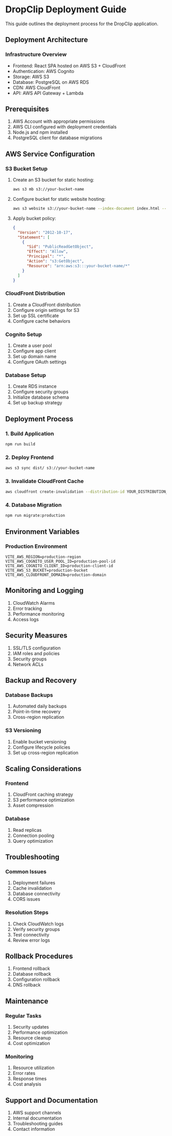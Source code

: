 # DropClip Deployment Guide

This guide outlines the deployment process for the DropClip application.

## Deployment Architecture

### Infrastructure Overview
- Frontend: React SPA hosted on AWS S3 + CloudFront
- Authentication: AWS Cognito
- Storage: AWS S3
- Database: PostgreSQL on AWS RDS
- CDN: AWS CloudFront
- API: AWS API Gateway + Lambda

## Prerequisites

1. AWS Account with appropriate permissions
2. AWS CLI configured with deployment credentials
3. Node.js and npm installed
4. PostgreSQL client for database migrations

## AWS Service Configuration

### S3 Bucket Setup
1. Create an S3 bucket for static hosting:
   ```bash
   aws s3 mb s3://your-bucket-name
   ```

2. Configure bucket for static website hosting:
   ```bash
   aws s3 website s3://your-bucket-name --index-document index.html --error-document index.html
   ```

3. Apply bucket policy:
   ```json
   {
     "Version": "2012-10-17",
     "Statement": [
       {
         "Sid": "PublicReadGetObject",
         "Effect": "Allow",
         "Principal": "*",
         "Action": "s3:GetObject",
         "Resource": "arn:aws:s3:::your-bucket-name/*"
       }
     ]
   }
   ```

### CloudFront Distribution
1. Create a CloudFront distribution
2. Configure origin settings for S3
3. Set up SSL certificate
4. Configure cache behaviors

### Cognito Setup
1. Create a user pool
2. Configure app client
3. Set up domain name
4. Configure OAuth settings

### Database Setup
1. Create RDS instance
2. Configure security groups
3. Initialize database schema
4. Set up backup strategy

## Deployment Process

### 1. Build Application
```bash
npm run build
```

### 2. Deploy Frontend
```bash
aws s3 sync dist/ s3://your-bucket-name
```

### 3. Invalidate CloudFront Cache
```bash
aws cloudfront create-invalidation --distribution-id YOUR_DISTRIBUTION_ID --paths "/*"
```

### 4. Database Migration
```bash
npm run migrate:production
```

## Environment Variables

### Production Environment
```env
VITE_AWS_REGION=production-region
VITE_AWS_COGNITO_USER_POOL_ID=production-pool-id
VITE_AWS_COGNITO_CLIENT_ID=production-client-id
VITE_AWS_S3_BUCKET=production-bucket
VITE_AWS_CLOUDFRONT_DOMAIN=production-domain
```

## Monitoring and Logging

1. CloudWatch Alarms
2. Error tracking
3. Performance monitoring
4. Access logs

## Security Measures

1. SSL/TLS configuration
2. IAM roles and policies
3. Security groups
4. Network ACLs

## Backup and Recovery

### Database Backups
1. Automated daily backups
2. Point-in-time recovery
3. Cross-region replication

### S3 Versioning
1. Enable bucket versioning
2. Configure lifecycle policies
3. Set up cross-region replication

## Scaling Considerations

### Frontend
1. CloudFront caching strategy
2. S3 performance optimization
3. Asset compression

### Database
1. Read replicas
2. Connection pooling
3. Query optimization

## Troubleshooting

### Common Issues
1. Deployment failures
2. Cache invalidation
3. Database connectivity
4. CORS issues

### Resolution Steps
1. Check CloudWatch logs
2. Verify security groups
3. Test connectivity
4. Review error logs

## Rollback Procedures

1. Frontend rollback
2. Database rollback
3. Configuration rollback
4. DNS rollback

## Maintenance

### Regular Tasks
1. Security updates
2. Performance optimization
3. Resource cleanup
4. Cost optimization

### Monitoring
1. Resource utilization
2. Error rates
3. Response times
4. Cost analysis

## Support and Documentation

1. AWS support channels
2. Internal documentation
3. Troubleshooting guides
4. Contact information